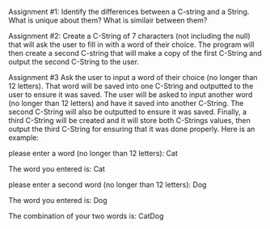 Assignment #1: Identify the differences between a C-string and a String. What is unique about them?
What is similair between them?

Assignment #2: Create a C-String of 7 characters (not including the null) that will ask the user to
fill in with a word of their choice. The program will then create a second C-string that will make a
copy of the first C-String and output the second C-String to the user.

Assignment #3 Ask the user to input a word of their choice (no longer than 12 letters). That word will be
saved into one C-String and outputted to the user to ensure it was saved. The user will be asked to input another
word (no longer than 12 letters) and have it saved into another C-String. The second C-String will also be outputted
to ensure it was saved. Finally, a third C-String will be created and it will store both C-Strings values, then output
the third C-String for ensuring that it was done properly. Here is an example:

please enter a word (no longer than 12 letters): Cat

The word you entered is: Cat

please enter a  second word (no longer than 12 letters): Dog

The word you entered is: Dog

The combination of your two words is: CatDog
